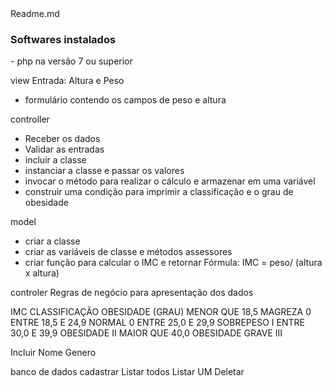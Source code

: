 <html>
  <head>Readme.md</head>
  
 <body>
   
   <h3> Softwares instalados</h3>
- php na versão 7 ou superior

view Entrada: Altura e Peso 
- formulário contendo os campos de peso e altura

controller
- Receber os dados
- Validar as entradas
- incluir a classe
- instanciar a classe e passar os valores
- invocar o método para realizar o cálculo e armazenar em uma variável
- construir uma condição para imprimir a classificação e o grau de obesidade

model
- criar a classe
- criar as variáveis de classe e métodos assessores
- criar função para calcular o IMC e retornar
Fórmula:
IMC = peso/ (altura x altura)

controler
Regras de negócio para apresentação dos dados

IMC			        CLASSIFICAÇÃO		OBESIDADE (GRAU)
MENOR QUE 18,5		MAGREZA			    0
ENTRE 18,5 E 24,9	NORMAL		    	0
ENTRE 25,0 E 29,9	SOBREPESO		    I
ENTRE 30,0 E 39,9	OBESIDADE	    	II
MAIOR QUE 40,0		OBESIDADE GRAVE		III

Incluir 
Nome
Genero

banco de dados
cadastrar
Listar todos
Listar UM
Deletar
  </body>
  </html>
